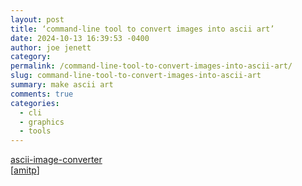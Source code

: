 ```yaml
---
layout: post
title: ‘command-line tool to convert images into ascii art’
date: 2024-10-13 16:39:53 -0400
author: joe jenett
category: 
permalink: /command-line-tool-to-convert-images-into-ascii-art/
slug: command-line-tool-to-convert-images-into-ascii-art
summary: make ascii art
comments: true
categories:
  - cli
  - graphics
  - tools
---
```

<a href="https://github.com/TheZoraiz/ascii-image-converter" title="GitHub - TheZoraiz/ascii-image-converter">ascii-image-converter</a><br>[<a title="source" href="https://pinboard.in/u:amitp">amitp</a>]

<a style="display:none;" href="https://brid.gy/publish/mastodon"><small>(cross-posted to mastodon)</small></a>